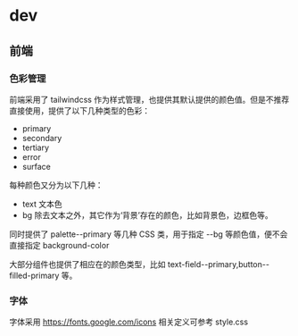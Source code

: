 # dev

## 前端

### 色彩管理

前端采用了 tailwindcss 作为样式管理，也提供其默认提供的颜色值。但是不推荐直接使用，提供了以下几种类型的色彩：

- primary
- secondary
- tertiary
- error
- surface

每种颜色又分为以下几种：
 - text 文本色
 - bg 除去文本之外，其它作为‘背景’存在的颜色，比如背景色，边框色等。

同时提供了 palette--primary 等几种 CSS 类，用于指定 --bg 等颜色值，便不会直接指定 background-color

大部分组件也提供了相应在的颜色类型，比如 text-field--primary,button--filled-primary 等。

### 字体

字体采用 https://fonts.google.com/icons 相关定义可参考 style.css
